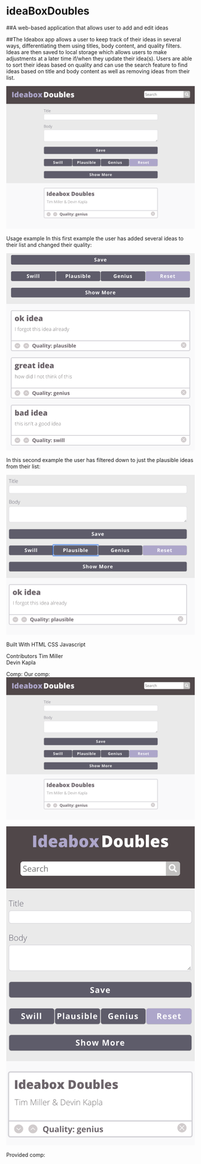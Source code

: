 # ideaBoxDoubles


##A web-based application that allows user to add and edit ideas

##The Ideabox app allows a user to keep track of their ideas in several ways, differentiating them using titles, body content, and quality filters. Ideas are then saved to local storage which allows users to make adjustments at a later time if/when they update their idea(s). Users are able to sort their ideas based on quality and can use the search feature to find ideas based on title and body content as well as removing ideas from their list.

![alt text](images/ibDesk.png)

Usage example
In this first example the user has added several ideas to their list and changed their quality:

![alt text](images/IB1st.png)

In this second example the user has filtered down to just the plausible ideas from their list:

![alt text](images/IB2nd.png)


Built With
HTML
CSS
Javascript

Contributors
Tim Miller  
Devin Kapla

Comp:
Our comp:
![alt text](images/ibDesk.png)

![alt text](images/IBmobile.png)

Provided comp:

